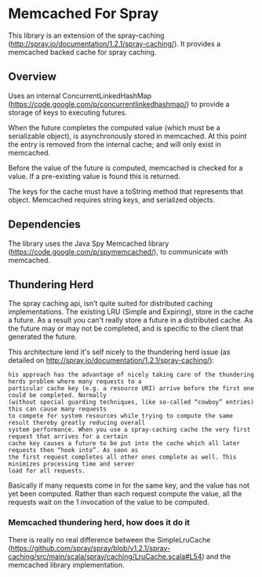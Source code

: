 # Memcached For Spray #

This library is an extension of the spray-caching (http://spray.io/documentation/1.2.1/spray-caching/).  It provides
a memcached backed cache for spray caching.

## Overview ##

Uses an internal ConcurrentLinkedHashMap (https://code.google.com/p/concurrentlinkedhashmap/) to provide a storage of
keys to executing futures.

When the future completes the computed value (which must be a serializable object), is asynchronously stored in memcached.
At this point the entry is removed from the internal cache; and will only exist in memcached.

Before the value of the future is computed, memcached is checked for a value.  If a pre-existing value is found this is
returned.

The keys for the cache must have a toString method that represents that object.  Memcached requires string keys, and serialized
objects.


## Dependencies ##

The library uses the Java Spy Memcached library (https://code.google.com/p/spymemcached/), to communicate with memcached.

## Thundering Herd ##

The spray caching api, isn't quite suited for distributed caching implementations.  The existing LRU (Simple and Expiring),
store in the cache a future.  As a result you can't really store a future in a distributed cache.  As the future may or may
not be completed, and is specific to the client that generated the future.

This architecture lend it's self nicely to the thundering herd issue (as detailed on http://spray.io/documentation/1.2.1/spray-caching/):

    his approach has the advantage of nicely taking care of the thundering herds problem where many requests to a
    particular cache key (e.g. a resource URI) arrive before the first one could be completed. Normally
    (without special guarding techniques, like so-called “cowboy” entries) this can cause many requests
    to compete for system resources while trying to compute the same result thereby greatly reducing overall
    system performance. When you use a spray-caching cache the very first request that arrives for a certain
    cache key causes a future to be put into the cache which all later requests then “hook into”. As soon as
    the first request completes all other ones complete as well. This minimizes processing time and server
    load for all requests.

Basically if many requests come in for the same key, and the value has not yet been computed.  Rather than each
request compute the value, all the requests wait on the 1 invocation of the value to be computed.

### Memcached thundering herd, how does it do it  ###

There is really no real difference between the SimpleLruCache (https://github.com/spray/spray/blob/v1.2.1/spray-caching/src/main/scala/spray/caching/LruCache.scala#L54)
and the memcached library implementation.


